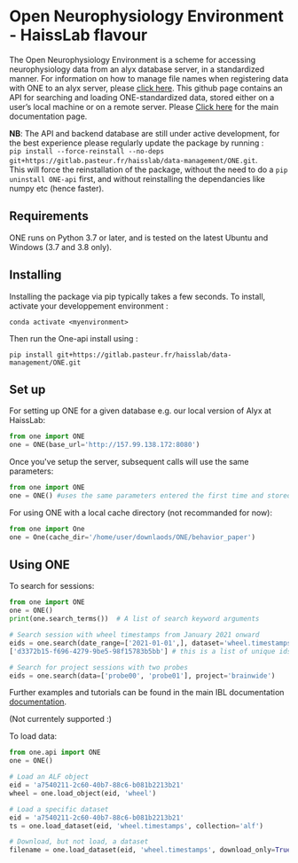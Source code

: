 # Open Neurophysiology Environment - HaissLab flavour

The Open Neurophysiology Environment is a scheme for accessing neurophysiology data from an alyx database server, in a standardized manner. For information on how to manage file names when registering data with ONE to an alyx server, please [click here](https://github.com/int-brain-lab/ONE/blob/main/docs/Open_Neurophysiology_Environment_Filename_Convention.pdf). This github page contains an API for searching and loading ONE-standardized data, stored either on a user’s local machine or on a remote server. Please [Click here](https://int-brain-lab.github.io/ONE/) for the main documentation page.

**NB**: The API and backend database are still under active development, for the best experience please regularly update the package by running :  
`pip install --force-reinstall --no-deps git+https://gitlab.pasteur.fr/haisslab/data-management/ONE.git`.  
This  will force the reinstallation of the package, without the need to do a `pip uninstall ONE-api` first, and without reinstalling the dependancies like numpy etc (hence faster).

## Requirements
ONE runs on Python 3.7 or later, and is tested on the latest Ubuntu and Windows (3.7 and 3.8 only).

## Installing
Installing the package via pip typically takes a few seconds.  To install, activate your developpement environment :
```
conda activate <myenvironment>
```
Then run the One-api install using :
```
pip install git+https://gitlab.pasteur.fr/haisslab/data-management/ONE.git
```

## Set up

For setting up ONE for a given database e.g. our local version of Alyx at HaissLab:
```python
from one import ONE
one = ONE(base_url='http://157.99.138.172:8080')
```

Once you've setup the server, subsequent calls will use the same parameters:
```python
from one import ONE
one = ONE() #uses the same parameters entered the first time and stored by default in C:\Users\<myusername>\AppData\Roaming\.one\.157.99.138.172_8080: 

```
For using ONE with a local cache directory (not recommanded for now):
```python
from one import One
one = One(cache_dir='/home/user/downlaods/ONE/behavior_paper')
```

## Using ONE
To search for sessions:
```python
from one import ONE
one = ONE()
print(one.search_terms())  # A list of search keyword arguments

# Search session with wheel timestamps from January 2021 onward
eids = one.search(date_range=['2021-01-01',], dataset='wheel.timestamps')
['d3372b15-f696-4279-9be5-98f15783b5bb'] # this is a list of unique ids of sessions returned. Here only one has been found with given parameters

# Search for project sessions with two probes
eids = one.search(data=['probe00', 'probe01'], project='brainwide')
```

Further examples and tutorials can be found in the main IBL documentation [documentation](https://int-brain-lab.github.io/ONE/).


(Not currentely supported :)

To load data:
```python
from one.api import ONE
one = ONE()

# Load an ALF object
eid = 'a7540211-2c60-40b7-88c6-b081b2213b21'
wheel = one.load_object(eid, 'wheel')

# Load a specific dataset
eid = 'a7540211-2c60-40b7-88c6-b081b2213b21'
ts = one.load_dataset(eid, 'wheel.timestamps', collection='alf')

# Download, but not load, a dataset
filename = one.load_dataset(eid, 'wheel.timestamps', download_only=True)
```


